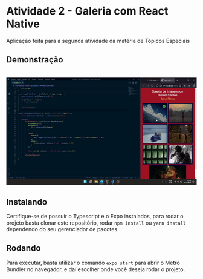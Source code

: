 # Atividade 2 - Galeria com React Native

Aplicação feita para a segunda atividade da matéria de Tópicos Especiais

## Demonstração
\
![Demons](repo-files/demo.gif)

## Instalando

Certifique-se de possuir o Typescript e o Expo instalados, para rodar o projeto basta clonar este repositório, rodar ``` npm install ``` ou ``` yarn install ``` dependendo do seu gerenciador de pacotes.

## Rodando

Para executar, basta utilizar o comando ``` expo start ``` para abrir o Metro Bundler no navegador, e daí escolher onde você deseja rodar o projeto.
